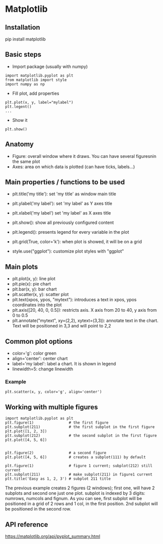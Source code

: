# Matplotlib

## Installation

pip install matplotlib

## Basic steps

- Import package (usually with numpy)

```
import matplotlib.pyplot as plt
from matplotlib import style
import numpy as np
```

- Fill plot, add properties

```
plt.plot(x, y, label="mylabel")
plt.legent()
...
```

- Show it

```
plt.show()
```

## Anatomy

- Figure: overall window where it draws. You can have several figuresnin the same plot
- Axes: area on which data is plotted (can have ticks, labels...)

## Main properties / functions to be used

- plt.title('my title'): set 'my title' as window main title
- plt.ylabel('my label'): set 'my label' as Y axes title
- plt.xlabel('my label') set 'my label' as X axes title
- plt.show(): show all previously configured content
- plt.legend(): presents legend for every variable in the plot
- plt.grid(True, color='k'): when plot is showed, it will be on a grid

- style.use("ggplot"): customize plot styles with "ggplot"

## Main plots

- plt.plot(x, y): line plot
- plt.pie(x): pie chart
- plt.bar(x, y): bar chart
- plt.scatter(x, y): scatter plot
- plt.text(xpos, ypos, "mytext"): introduces a text in xpos, ypos coordinates into the plot
- plt.axis([20, 40, 0, 0.5]): restricts axis. X axis from 20 to 40, y axis from 0 to 0.5
- plt.annotate("mytext", xy=(2,2), xytext=(3,3)): annotate text in the chart. Text will be positioned in 3,3 and will point to 2,2

## Common plot options

- color='g': color green
- align='center': center chart
- label='my label': label a chart. It is shown in legend
- linewidth=5: change linewidth

### Example

```
plt.scatter(x, y, color='g', align='center')
```

## Working with multiple figures

```
import matplotlib.pyplot as plt
plt.figure(1)                # the first figure
plt.subplot(211)             # the first subplot in the first figure
plt.plot([1, 2, 3])
plt.subplot(212)             # the second subplot in the first figure
plt.plot([4, 5, 6])


plt.figure(2)                # a second figure
plt.plot([4, 5, 6])          # creates a subplot(111) by default

plt.figure(1)                # figure 1 current; subplot(212) still current
plt.subplot(211)             # make subplot(211) in figure1 current
plt.title('Easy as 1, 2, 3') # subplot 211 title
```

The previous example creates 2 figures (2 windows); first one, will have 2 subplots and second one just one plot.
subplot is indexed by 3 digits: numrows, numcols and fignum. As you can see, first subplot will be positioned in a grid of 2 rows and 1 col, in the first position. 2nd subplot will be positioned in the second row.


## API reference

https://matplotlib.org/api/pyplot_summary.html
